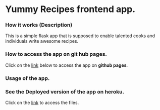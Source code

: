 # Yummy Recipes frontend app.

### How it works (Description)
This is a simple flask app that is supposed to enable talented cooks and individuals write awesome recipes.


### How to access the app on git hub pages.

Click on the [link](https://bozicschucky.github.io/) below to access the app on **github pages**.


### Usage of the app.


### See the Deployed version of the app on heroku.
Click on the [link]()  to access the files.

```

```